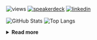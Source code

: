 ![views](https://komarev.com/ghpvc/?username=chck&color=blueviolet)
[![speakerdeck](https://img.shields.io/badge/Speaker_Deck-chck-8a2be2?style=flat-square&logo=speaker-deck)](https://speakerdeck.com/chck)
[![linkedin](https://img.shields.io/badge/LinkedIn-chck-8a2be2?style=flat-square&logo=linkedin)](https://www.linkedin.com/in/chck/)

<p align="left"> 
  <img alt="GitHub Stats" align="center" height="150" src="https://github-readme-stats-nine-umber-51.vercel.app/api?username=chck&count_private=true&show_icons=true&hide_title=true&theme=buefy" />
  <img alt="Top Langs" align="center" height="150" src="https://github-readme-stats-nine-umber-51.vercel.app/api/top-langs/?username=chck&layout=compact&count_private=true&show_icons=true&hide_title=true&theme=buefy" />
</p>

<details>
  <summary><b>Read more</b></summary>
  <br>

  <!--START_SECTION:waka-->
**🐱 My GitHub Data** 

> 📦 125.5 kB Used in GitHub's Storage 
 > 
> 🏆 362 Contributions in the Year 2025
 > 
> 💼 Opted to Hire
 > 
> 📜 133 Public Repositories 
 > 
> 🔑 24 Private Repositories 
 > 
**I'm a Night 🦉** 

```text
🌞 Morning                1251 commits        ████░░░░░░░░░░░░░░░░░░░░░   16.72 % 
🌆 Daytime                2264 commits        ████████░░░░░░░░░░░░░░░░░   30.27 % 
🌃 Evening                2100 commits        ███████░░░░░░░░░░░░░░░░░░   28.07 % 
🌙 Night                  1865 commits        ██████░░░░░░░░░░░░░░░░░░░   24.93 % 
```
📅 **I'm Most Productive on Thursday** 

```text
Monday                   1403 commits        █████░░░░░░░░░░░░░░░░░░░░   18.76 % 
Tuesday                  1122 commits        ████░░░░░░░░░░░░░░░░░░░░░   15.00 % 
Wednesday                1335 commits        ████░░░░░░░░░░░░░░░░░░░░░   17.85 % 
Thursday                 1677 commits        ██████░░░░░░░░░░░░░░░░░░░   22.42 % 
Friday                   784 commits         ███░░░░░░░░░░░░░░░░░░░░░░   10.48 % 
Saturday                 487 commits         ██░░░░░░░░░░░░░░░░░░░░░░░   06.51 % 
Sunday                   672 commits         ██░░░░░░░░░░░░░░░░░░░░░░░   08.98 % 
```


📊 **This Week I Spent My Time On** 

```text
💬 Programming Languages: 
Markdown                 2 hrs 3 mins        ███████░░░░░░░░░░░░░░░░░░   29.69 % 
Rust                     1 hr 35 mins        ██████░░░░░░░░░░░░░░░░░░░   22.94 % 
TOML                     1 hr 17 mins        █████░░░░░░░░░░░░░░░░░░░░   18.77 % 
Docker                   1 hr 5 mins         ████░░░░░░░░░░░░░░░░░░░░░   15.89 % 
YAML                     21 mins             █░░░░░░░░░░░░░░░░░░░░░░░░   05.28 % 

🔥 Editors: 
RustRover                3 hrs 41 mins       █████████████░░░░░░░░░░░░   53.39 % 
VS Code                  2 hrs 14 mins       ████████░░░░░░░░░░░░░░░░░   32.39 % 
Neovim                   35 mins             ██░░░░░░░░░░░░░░░░░░░░░░░   08.63 % 
Zed                      19 mins             █░░░░░░░░░░░░░░░░░░░░░░░░   04.62 % 
PyCharm                  3 mins              ░░░░░░░░░░░░░░░░░░░░░░░░░   00.96 % 
```

**I Mostly Code in Python** 

```text
Python                   47 repos            █████████░░░░░░░░░░░░░░░░   34.31 % 
Jupyter Notebook         19 repos            ███░░░░░░░░░░░░░░░░░░░░░░   13.87 % 
Ruby                     11 repos            ██░░░░░░░░░░░░░░░░░░░░░░░   08.03 % 
Rust                     8 repos             █░░░░░░░░░░░░░░░░░░░░░░░░   05.84 % 
TypeScript               6 repos             █░░░░░░░░░░░░░░░░░░░░░░░░   04.38 % 
```



**Timeline**

![Lines of Code chart](https://raw.githubusercontent.com/chck/chck/main/assets/bar_graph.png)


 Last Updated on 2025-04-19 01:59 UTC
<!--END_SECTION:waka-->
</details>

